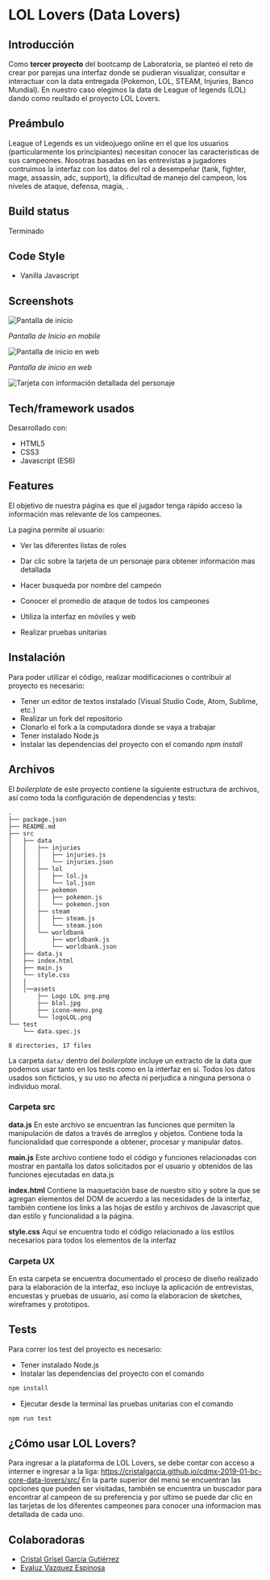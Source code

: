 # LOL Lovers (Data Lovers)

## Introducción

Como **tercer proyecto** del bootcamp de Laboratoria, se planteó el reto de crear por parejas una interfaz donde se pudieran visualizar, consultar e interactuar con la data entregada (Pokemon, LOL, STEAM, Injuries, Banco Mundial). En nuestro caso elegimos la data de League of legends (LOL) dando como reultado el proyecto LOL Lovers.

## Preámbulo

League of Legends es un videojuego online en el que los usuarios (particularmente los principiantes) necesitan conocer las caracteristicas de sus campeones. Nosotras basadas en las entrevistas a jugadores contruimos la interfaz con los datos del rol a desempeñar (tank, fighter, mage, assassin, adc, support), la dificultad de manejo del campeon, los niveles de ataque, defensa, magia, .

## Build status

Terminado

## Code Style

- Vanilla Javascript
 
## Screenshots

![Pantalla de inicio](https://ibb.co/gb2N6Sy)

*Pantalla de Inicio en mobile*


![Pantalla de inicio en web](https://ibb.co/gPKhfSZ)

*Pantalla de inicio en web*


![Tarjeta con información detallada del personaje](https://ibb.co/QftTh60)


## Tech/framework usados
Desarrollado con:

-  HTML5
-  CSS3
- Javascript (ES6)

## Features

El objetivo de nuestra página es que el jugador tenga rápido acceso la información mas relevante de los campeones.

La pagina permite al usuario:

* Ver las diferentes listas de roles
* Dar clic sobre la tarjeta de un personaje para obtener información mas detallada
* Hacer busqueda por nombre del campeón
* Conocer el promedio de ataque de todos los campeones
 

* Utiliza la interfaz en móviles y web

* Realizar pruebas unitarias

## Instalación

Para poder utilizar el código, realizar modificaciones o contribuir al proyecto es necesario:

- Tener un editor de textos instalado (Visual Studio Code, Atom, Sublime, etc.)
- Realizar un fork del repositorio
- Clonarlo el fork a la computadora donde se vaya a trabajar
- Tener instalado Node.js
- Instalar las dependencias del proyecto con el comando *npm install*

## Archivos

El *boilerplate* de este proyecto contiene la siguiente estructura de archivos, así como toda la configuración de dependencias y tests:

```text
.
├── package.json
├── README.md
├── src
│   ├── data
│   │   ├── injuries
│   │   │   ├── injuries.js
│   │   │   └── injuries.json
│   │   ├── lol
│   │   │   ├── lol.js
│   │   │   └── lol.json
│   │   ├── pokemon
│   │   │   ├── pokemon.js
│   │   │   └── pokemon.json
│   │   ├── steam
│   │   │   ├── steam.js
│   │   │   └── steam.json
│   │   └── worldbank
│   │       ├── worldbank.js
│   │       └── worldbank.json
│   ├── data.js
│   ├── index.html
│   ├── main.js
│   └── style.css
│   │
│   │──assets
│       ├── Logo LOL png.png
│       ├── blol.jpg
│       ├── icono-menu.png
│       └── logoLOL.png
└── test
    └── data.spec.js

8 directories, 17 files
```
La carpeta `data/` dentro del _boilerplate_ incluye un extracto de la data que podemos usar tanto en los tests como en la interfaz en sí. Todos los datos usados son ficticios, y su uso no afecta ni perjudica a ninguna persona o individuo moral.

### Carpeta src

**data.js**
En este archivo se encuentran las funciones que permiten la manipulación de datos a través de arreglos y objetos. Contiene toda la funcionalidad que corresponde a obtener, procesar y manipular datos.

**main.js**
Este archivo contiene todo el código y funciones relacionadas con mostrar en pantalla los datos solicitados por el usuario y obtenidos de las funciones ejecutadas en data.js

**index.html**
Contiene la maquetación base de nuestro sitio y sobre la que se agregan elementos del DOM de acuerdo a las necesidades de la interfaz, también contiene los links a las hojas de estilo y archivos de Javascript que dan estilo y funcionalidad a la página.

**style.css**
Aquí se encuentra todo el código relacionado a los estilos necesarios para todos los elementos de la interfaz

### Carpeta UX

En esta carpeta se encuentra documentado el proceso de diseño realizado para la elaboración de la interfaz, eso incluye la aplicación de entrevistas, encuestas y pruebas de usuario, así como la elaboracion de sketches, wireframes y prototipos.

## Tests

Para correr los test del proyecto es necesario:

- Tener instalado Node.js
- Instalar las dependencias del proyecto con el comando 

```javascript
npm install
```

- Ejecutar desde la terminal las pruebas unitarias con el comando

```javascript
npm run test
```

## ¿Cómo usar LOL Lovers?

Para ingresar a la plataforma de LOL Lovers, se debe contar con acceso a interner e ingresar a la liga: https://cristalgarcia.github.io/cdmx-2019-01-bc-core-data-lovers/src/
En la parte superior del menú se encuentran las opciones que pueden ser visitadas, también se encuentra un buscador para encontrar al campeon de su preferencia y por ultimo se puede dar clic en las tarjetas de los diferentes campeones para conocer una informacion mas detallada de cada uno.

## Colaboradoras

- [Cristal Grisel García Gutiérrez](https://github.com/Cristalgarcia)
- [Evaluz Vazquez Espinosa](https://github.com/eve2921/)

